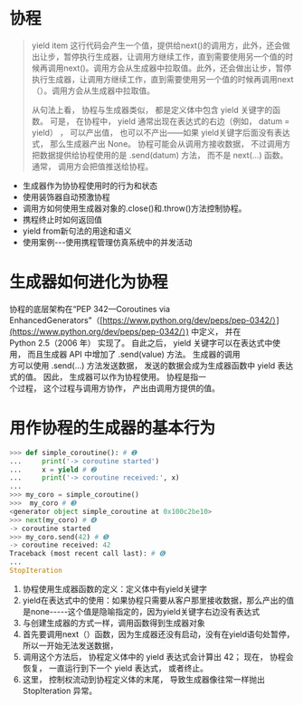 # 协程

> yield item 这行代码会产生一个值，提供给next\(\)的调用方，此外，还会做出让步，暂停执行生成器，让调用方继续工作，直到需要使用另一个值的时候再调用next\(\)。调用方会从生成器中拉取值。此外，还会做出让步，暂停执行生成器，让调用方继续工作，直到需要使用另一个值的时候再调用next（）。调用方会从生成器中拉取值。
>
> 从句法上看， 协程与生成器类似， 都是定义体中包含 yield 关键字的函数。 可是， 在协程中， yield 通常出现在表达式的右边（例如， datum = yield） ， 可以产出值， 也可以不产出——如果 yield关键字后面没有表达式， 那么生成器产出 None。 协程可能会从调用方接收数据， 不过调用方把数据提供给协程使用的是 .send\(datum\) 方法， 而不是 next\(...\) 函数。 通常， 调用方会把值推送给协程。

* 生成器作为协协程使用时的行为和状态
* 使用装饰器自动预激协程
* 调用方如何使用生成器对象的.close\(\)和.throw\(\)方法控制协程。
* 携程终止时如何返回值
* yield from新句法的用途和语义
* 使用案例---使用携程管理仿真系统中的并发活动

# 生成器如何进化为协程

协程的底层架构在“PEP 342—Coroutines via EnhancedGenerators”（[https://www.python.org/dev/peps/pep-0342/）](https://www.python.org/dev/peps/pep-0342/）) 中定义， 并在  
Python 2.5（2006 年） 实现了。 自此之后， yield 关键字可以在表达式中使用， 而且生成器 API 中增加了 .send\(value\) 方法。 生成器的调用  
方可以使用 .send\(...\) 方法发送数据， 发送的数据会成为生成器函数中 yield 表达式的值。 因此， 生成器可以作为协程使用。 协程是指一  
个过程， 这个过程与调用方协作， 产出由调用方提供的值。

# 用作协程的生成器的基本行为

```py
>>> def simple_coroutine(): # ➊
...     print('-> coroutine started')
...     x = yield # ➋
...     print('-> coroutine received:', x)
...
>>> my_coro = simple_coroutine()
>>>  my_coro # ➌
<generator object simple_coroutine at 0x100c2be10>
>>> next(my_coro) # ➍
-> coroutine started
>>> my_coro.send(42) # ➎
-> coroutine received: 42
Traceback (most recent call last): # ➏
...
StopIteration
```

1. 协程使用生成器函数的定义：定义体中有yield关键字
2. yield在表达式中的使用：如果协程只需要从客户那里接收数据，那么产出的值是none-----这个值是隐喻指定的，因为yield关键字右边没有表达式
3. 与创建生成器的方式一样，调用函数得到生成器对象
4. 首先要调用next（）函数，因为生成器还没有启动，没有在yield语句处暂停，所以一开始无法发送数据，
5. 调用这个方法后， 协程定义体中的 yield 表达式会计算出 42； 现在， 协程会恢复， 一直运行到下一个 yield 表达式， 或者终止。	
6. 这里， 控制权流动到协程定义体的末尾， 导致生成器像往常一样抛出 StopIteration 异常。



